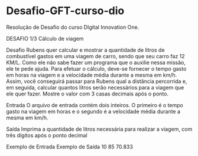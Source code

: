 # Desafio-GFT-curso-dio
Resolução de Desafio do curso DIgital Innovation One.

DESAFIO 1/3
Cálculo de viagem 

Desafio
Rubens quer calcular e mostrar a quantidade de litros de combustível gastos em uma viagem de carro, sendo que seu carro faz 12 KM/L. Como ele não sabe fazer um programa que o auxilie nessa missão, ele te pede ajuda. Para efetuar o cálculo, deve-se fornecer o tempo gasto em horas na viagem e a velocidade média durante a mesma em km/h. Assim, você conseguirá passar para Rubens qual a distância percorrida e, em seguida, calcular quantos litros serão necessários para a viagem que ele quer fazer. Mostre o valor com 3 casas decimais após o ponto.

Entrada
O arquivo de entrada contém dois inteiros. O primeiro é o tempo gasto na viagem em horas e o segundo é a velocidade média durante a mesma em km/h.

Saída
Imprima a quantidade de litros necessária para realizar a viagem, com três dígitos após o ponto decimal


Exemplo de Entrada	Exemplo de Saída
10 85                70.833


